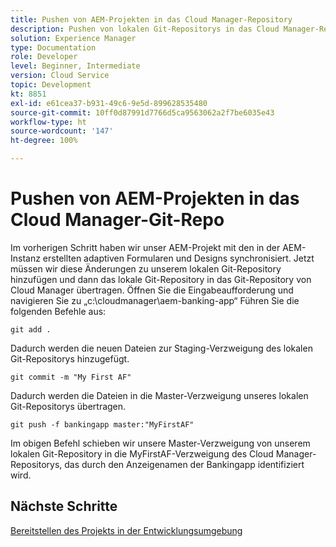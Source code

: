 ```yaml
---
title: Pushen von AEM-Projekten in das Cloud Manager-Repository
description: Pushen von lokalen Git-Repositorys in das Cloud Manager-Repository
solution: Experience Manager
type: Documentation
role: Developer
level: Beginner, Intermediate
version: Cloud Service
topic: Development
kt: 8851
exl-id: e61cea37-b931-49c6-9e5d-899628535480
source-git-commit: 10ff0d87991d7766d5ca9563062a2f7be6035e43
workflow-type: ht
source-wordcount: '147'
ht-degree: 100%

---
```


# Pushen von AEM-Projekten in das Cloud Manager-Git-Repo

Im vorherigen Schritt haben wir unser AEM-Projekt mit den in der AEM-Instanz erstellten adaptiven Formularen und Designs synchronisiert.
Jetzt müssen wir diese Änderungen zu unserem lokalen Git-Repository hinzufügen und dann das lokale Git-Repository in das Git-Repository von Cloud Manager übertragen.
Öffnen Sie die Eingabeaufforderung und navigieren Sie zu „c:\cloudmanager\aem-banking-app“
Führen Sie die folgenden Befehle aus:

```
git add .
```

Dadurch werden die neuen Dateien zur Staging-Verzweigung des lokalen Git-Repositorys hinzugefügt.

```
git commit -m "My First AF"
```

Dadurch werden die Dateien in die Master-Verzweigung unseres lokalen Git-Repositorys übertragen.

```
git push -f bankingapp master:"MyFirstAF"
```

Im obigen Befehl schieben wir unsere Master-Verzweigung von unserem lokalen Git-Repository in die MyFirstAF-Verzweigung des Cloud Manager-Repositorys, das durch den Anzeigenamen der Bankingapp identifiziert wird.

## Nächste Schritte

[Bereitstellen des Projekts in der Entwicklungsumgebung](./deploy-to-dev-environment.md)

